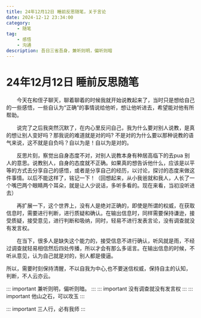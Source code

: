 ```yaml
---
title: 24年12月12日 睡前反思随笔，关于言论
date: 2024-12-12 23:34:00
category:
    - 随笔
tag: 
    - 感悟
    - 沟通
description: 吾日三省吾身，兼听则明，偏听则暗
---
```

# 24年12月12日 睡前反思随笔
 &emsp;&emsp;今天在和侄子聊天，聊着聊着的时候我就开始说教起来了，当时只是想给自己的一些感悟，一些自认为“正确”的事情说给他听，想让他听进去，希望能对他有所帮助。

 &emsp;&emsp;说完了之后我突然沉默了，在内心里反问自己，我为什么要对别人说教，是真的想让别人变好吗？那我说的难道就是对的吗? 不是对的为什么要以那种说教的语气来说，这不就是自负吗？自以为是！自以为是对的。

 &emsp;&emsp;反思片刻，察觉出自身态度不对，对别人说教本身有种居高临下的去pua 别人的意思。说教别人，自身的态度就不正确。如果真的想告诉他什么，应该是以平等的方式去分享自己的感悟，或者是分享自己的经历，以讨论，探讨的态度来做这件事情。以后不能这样了，铭记一下！（回想起来，从小我爸就和我人，人长了一个嘴巴两个眼睛两个耳朵，就是让人少说话，多听多看的。现在来看，当初没听进去）
 
 &emsp;&emsp;再扩展一下，这个世界上，没有人是绝对正确的，即使是所谓的权威，在获取信息时，需要进行判断，进行质疑和确认。在输出信息时，同样需要保持谦逊，接受质疑，接受意见，进行判断和吸纳，同时，轻易不进行发表言论，没有调查就没有发言权。

 &emsp;&emsp;在当下，很多人是缺失这个能力的，接受信息不进行确认，听风就是雨，不经过调查就轻易相信然后四处传播，所以才会有那么多谣言。在输出信息的时候，不听从意见，认为自己就是对的，别人都是傻逼。

 所以，需要时刻保持清醒，不以自我为中心,也不要迷信权威，保持自主的认知，判断，不人云亦云。

::: important
兼听则明，偏听则暗。
:::
::: important
没有调查就没有发言权
:::
::: important
他山之石，可以攻玉
:::

::: important
三人行，必有我师
:::